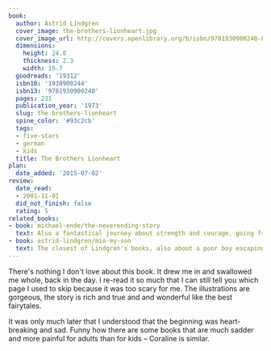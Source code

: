 ```yaml
---
book:
  author: Astrid Lindgren
  cover_image: the-brothers-lionheart.jpg
  cover_image_url: http://covers.openlibrary.org/b/isbn/9781930900240-L.jpg
  dimensions:
    height: 24.0
    thickness: 2.3
    width: 15.7
  goodreads: '19312'
  isbn10: '1930900244'
  isbn13: '9781930900240'
  pages: 231
  publication_year: '1973'
  slug: the-brothers-lionheart
  spine_color: '#93c2cb'
  tags:
  - five-stars
  - german
  - kids
  title: The Brothers Lionheart
plan:
  date_added: '2015-07-02'
review:
  date_read:
  - 2001-11-01
  did_not_finish: false
  rating: 5
related_books:
- book: michael-ende/the-neverending-story
  text: Also a fantastical journey about strength and courage, going from our world to a different one.
- book: astrid-lindgren/mio-my-son
  text: The closest of Lindgren's books, also about a poor boy escaping into a fantastical world that turns out to have its dark sides and that needs his help.
---
```


There's nothing I don't love about this book. It drew me in and swallowed me whole, back in the day. I re-read it so
much that I can still tell you which page I used to skip because it was too scary for me. The illustrations are
gorgeous, the story is rich and true and and wonderful like the best fairytales.

It was only much later that I understood that the beginning was heart-breaking and sad. Funny how there are some books
that are much sadder and more painful for adults than for kids – Coraline is similar.
